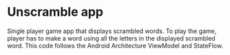 Unscramble app
=================================

Single player game app that displays scrambled words. To play the game, player has to make a
word using all the letters in the displayed scrambled word.
This code follows the Android Architecture ViewModel and StateFlow.


